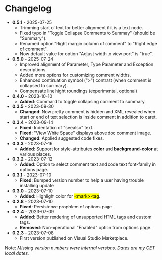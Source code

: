 # Changelog
- **0.5.1** - 2025-07-25
    - Trimming start of <param> text for better alignment if it is a text node.
    - Fixed typo in "Toggle Collapse Comments to Summay" (should be "Summary").
    - Renamed option "Right margin column of comment" to "Right edge of comment".
    - Now default value for option "Adjust width to view port" is "true".
- **0.5.0** - 2025-07-24
    - Improved alignment of Parameter, Type Parameter and Exception descriptions.
    - Added more options for customizing comment widths.
    - Enhanced continuation symbol (">") contrast (when comment is collapsed to summary).
    - Compensate line hight roundings (experimental, optional)
- **0.4.0** - 2023-10-10
    - **Added**: Command to toggle collapsing comment to summary.
- **0.3.5** - 2023-09-30
    - **Changed**: Now pretty comment is hidden and XML revealed when start or end of text selection is inside comment
      in addition to caret.
- **0.3.4** - 2023-09-14
    - **Fixed**: Indentation of "seealso" text.
    - **Fixed**: "View White Space" displays above doc comment image.
    - **Changed**: Applied suggested code fixes.
- **0.3.3** - 2023-07-16
    - **Added**: Support for style-attributes **color** and **background-color** at various places.
- **0.3.2** - 2023-07-12
    -  **Added**: Option to select comment text and code text font-family in options page.
- **0.3.1** - 2023-07-10
    - **Fixed**: Bumped version number to help a user having trouble installing update.
- **0.3.0** - 2023-07-10
    - **Added**: Highlight color for <mark>&lt;mark&gt;-tag</mark>.
- **0.2.8** - 2023-07-10
    - **Fixed**: Persistence propblem of options page.
- **0.2.4** - 2023-07-09
    - **Added**: Better rendering of unsupported HTML tags and custom tags.
    - **Removed**: Non-operational "Enabled" option from options page.
- **0.2.3** - 2023-07-08
    - First version published on Visual Studio Marketplace.

Note: *Missing version numbers were internal versions. Dates are my CET local dates.*
